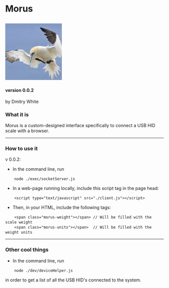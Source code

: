 # Morus
![Morus Logo](https://github.com/dmitrydwhite/morus/blob/master/icons/apple-icon-180x180.png?raw=true)
---
#### version 0.0.2
by Dmitry White

### What it is
Morus is a custom-designed interface specifically to connect a USB HID scale with a browser.

---
### How to use it
v 0.0.2: 
* In the command line, run
```
    node ./exec/socketServer.js
```
* In a web-page running locally, include this script tag in the page head:
```
    <script type="text/javascript" src="./client.js"></script>
```
* Then, in your HTML, include the following tags:
```
    <span class="morus-weight"></span> // Will be filled with the scale weight 
    <span class="morus-units"></span>  // Will be filled with the weight units
```

---
### Other cool things
* In the command line, run 
```
    node ./dev/deviceHelper.js
```
in order to get a list of all the USB HID's connected to the system.